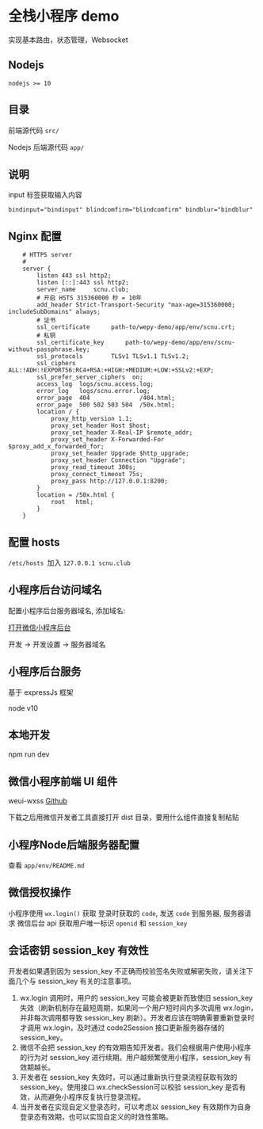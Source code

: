 # 全栈小程序 demo

实现基本路由，状态管理，Websocket

## Nodejs

`nodejs >= 10`

## 目录

前端源代码 `src/`

Nodejs 后端源代码 `app/`

## 说明

input 标签获取输入内容

`bindinput="bindinput" blindcomfirm="blindcomfirm" bindblur="bindblur"`

## Nginx 配置

```
    # HTTPS server
    #
    server {
        listen 443 ssl http2;
        listen [::]:443 ssl http2;
        server_name     scnu.club;
        # 开启 HSTS 315360000 秒 = 10年
        add_header Strict-Transport-Security "max-age=315360000; includeSubDomains" always;
        # 证书
        ssl_certificate      path-to/wepy-demo/app/env/scnu.crt;
        # 私钥
        ssl_certificate_key      path-to/wepy-demo/app/env/scnu-without-passphrase.key;
        ssl_protocols        TLSv1 TLSv1.1 TLSv1.2;
        ssl_ciphers ALL:!ADH:!EXPORT56:RC4+RSA:+HIGH:+MEDIUM:+LOW:+SSLv2:+EXP;
        ssl_prefer_server_ciphers  on;
        access_log  logs/scnu.access.log;
        error_log   logs/scnu.error.log;
        error_page  404              /404.html;
        error_page  500 502 503 504  /50x.html;
        location / {
            proxy_http_version 1.1;
            proxy_set_header Host $host;
            proxy_set_header X-Real-IP $remote_addr;
            proxy_set_header X-Forwarded-For $proxy_add_x_forwarded_for;
            proxy_set_header Upgrade $http_upgrade;
            proxy_set_header Connection "Upgrade";
            proxy_read_timeout 300s;
            proxy_connect_timeout 75s;
            proxy_pass http://127.0.0.1:8200;
        }
        location = /50x.html {
            root   html;
        }
    }
```
## 配置 hosts

`/etc/hosts `加入 `127.0.0.1 scnu.club`

## 小程序后台访问域名

配置小程序后台服务器域名, 添加域名:

[打开微信小程序后台](https://mp.weixin.qq.com)

开发 -> 开发设置 -> 服务器域名

## 小程序后台服务

基于 expressJs 框架

node v10

## 本地开发

npm run dev

## 微信小程序前端 UI 组件

weui-wxss [Github](https://github.com/Tencent/weui-wxss)

下载之后用微信开发者工具直接打开 dist 目录，要用什么组件直接复制粘贴

## 小程序Node后端服务器配置

查看 `app/env/README.md`

## 微信授权操作

小程序使用 `wx.login()` 获取 登录时获取的 `code`, 发送 `code` 到服务器, 服务器请求 微信后台 api 获取用户唯一标识 `openid` 和 `session_key`

## 会话密钥 session_key 有效性

开发者如果遇到因为 session_key 不正确而校验签名失败或解密失败，请关注下面几个与 session_key 有关的注意事项。

1. wx.login 调用时，用户的 session_key 可能会被更新而致使旧 session_key 失效（刷新机制存在最短周期，如果同一个用户短时间内多次调用 wx.login，并非每次调用都导致 session_key 刷新）。开发者应该在明确需要重新登录时才调用 wx.login，及时通过 code2Session 接口更新服务器存储的 session_key。
2. 微信不会把 session_key 的有效期告知开发者。我们会根据用户使用小程序的行为对 session_key 进行续期。用户越频繁使用小程序，session_key 有效期越长。
3. 开发者在 session_key 失效时，可以通过重新执行登录流程获取有效的 session_key。使用接口 wx.checkSession可以校验 session_key 是否有效，从而避免小程序反复执行登录流程。
4. 当开发者在实现自定义登录态时，可以考虑以 session_key 有效期作为自身登录态有效期，也可以实现自定义的时效性策略。
